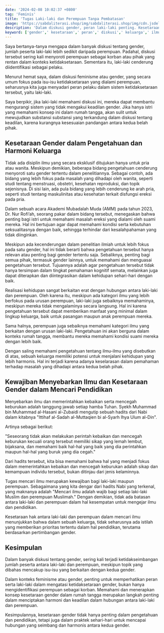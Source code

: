 ```yaml
---
date: '2024-02-08 10:02:37 +0800'
tag: 'Feminis'
title: 'Tugas Laki-laki dan Perempuan Tanpa Pembatasan'
image: 'https://sabdaliterasi.shop/img/sabdaliterasi.shop/img/cdn.jsdelivr.net/gh/ajax-jquery/asset.sabdaliterasi.shop@main/images/2024-02-08-tugas-lakilaki-dan-perempuan-tanpa-pembatasan.jpg'
description: 'Dalam diskusi gender, peran laki-laki penting. Kesetaraan gender memperkuat hubungan keluarga dan menciptakan keseimbangan dalam kehidupan sehari-hari.'
keyword: ['gender',' kesetaraan',' peran',' diskusi',' keluarga',' ilmu',' pendidikan']
---
```

<p>Saya bertanya-tanya mengapa dalam banyak diskusi tentang gender, jumlah peserta laki-laki lebih sedikit daripada perempuan. Padahal, diskusi tersebut sering kali menyoroti perempuan sebagai korban atau pihak yang rentan dalam konteks ketidaksetaraan. Sementara itu, laki-laki cenderung diidentifikasi sebagai pelaku.</p><p>Menurut hemat saya, dalam diskusi feminisme atau gender, yang secara umum fokus pada isu-isu ketidaksetaraan yang dialami perempuan, seharusnya kita juga menyadari peran pelaku dalam sistem ketidaksetaraan tersebut, yaitu laki-laki.</p><p>Saya berpikir, jika laki-laki memahami diskusi ini, mereka dapat membantu mengurangi sistem yang tidak mengakui keadilan gender. Jika hanya istri yang memahami konsep ini dalam rumah tangga, akan sulit untuk mewujudkan substansi substansi yang terkandung dalam diskusi tentang keadilan, karena kurangnya kesesuaian pandangan antara kedua belah pihak.</p><h2>Kesetaraan Gender dalam Pengetahuan dan Harmoni Keluarga</h2><p>Tidak ada disiplin ilmu yang secara eksklusif ditujukan hanya untuk pria atau wanita. Meskipun demikian, beberapa bidang pengetahuan cenderung menyoroti satu gender tertentu dalam penelitiannya. Sebagai contoh, ada bidang yang lebih fokus pada masalah yang dihadapi oleh wanita, seperti studi tentang menstruasi, obstetri, kesehatan reproduksi, dan topik sejenisnya. Di sisi lain, ada pula bidang yang lebih cenderung ke arah pria, seperti studi tentang maskulinitas atau kesehatan terkait disfungsi ereksi pada pria.</p><p>Dalam sebuah acara Akademi Mubadalah Muda (AMM) pada tahun 2023, Dr. Nur Rofi’ah, seorang pakar dalam bidang tersebut, menegaskan bahwa penting bagi istri untuk memahami masalah ereksi yang dialami oleh suami mereka. Hal ini bertujuan agar dapat memahami kondisi serta kebutuhan seksualitasnya dengan baik, sehingga terhindar dari kesalahpahaman yang tidak diinginkan.</p><p>Meskipun ada kecenderungan dalam penelitian ilmiah untuk lebih fokus pada satu gender, hal ini tidak berarti bahwa pengetahuan tersebut hanya relevan atau penting bagi gender tertentu saja. Sebaliknya, penting bagi semua pihak, termasuk gender lainnya, untuk memahami dan menguasai pengetahuan tersebut. Tujuannya adalah agar pengetahuan tersebut tidak hanya tersimpan dalam tingkat pemahaman kognitif semata, melainkan juga dapat diterapkan dan diintegrasikan dalam kehidupan sehari-hari dengan baik.</p><p>Realisasi kehidupan sangat berkaitan erat dengan hubungan antara laki-laki dan perempuan. Oleh karena itu, meskipun ada kategori ilmu yang lebih berfokus pada urusan perempuan, laki-laki juga sebaiknya memahaminya, meskipun mereka tidak mengalaminya secara langsung. Hal ini karena pengetahuan tersebut dapat memberikan manfaat yang minimal dalam lingkup keluarga, baik untuk pasangan maupun anak perempuan mereka.</p><p>Sama halnya, perempuan juga sebaiknya memahami kategori ilmu yang berkaitan dengan urusan laki-laki. Pengetahuan ini akan berguna dalam konteks rumah tangga, membantu mereka memahami kondisi suami mereka dengan lebih baik.</p><p>Dengan saling memahami pengetahuan tentang ilmu-ilmu yang disebutkan di atas, sebuah keluarga memiliki potensi untuk menjalani kehidupan yang lebih harmonis. Hal ini terjadi karena adanya keselarasan dalam pemahaman terhadap masalah yang dihadapi antara kedua belah pihak.</p><h2>Kewajiban Menyebarkan Ilmu dan Kesetaraan Gender dalam Mencari Pendidikan</h2><p>Menyebarkan ilmu dan memerintahkan kebaikan serta mencegah keburukan adalah tanggung jawab setiap hamba Tuhan. Syekh Muhammad bin Muhammad al-Hasani al-Zubaidi mengutip sebuah hadits dari Nabi dalam kitabnya "Ittihaf al-Sadah al-Muttaqien bi al-Syarh Ihya Ulum al-Din".</p><p>Artinya sebagai berikut:</p><p>"Seseorang tidak akan melakukan perintah kebaikan dan mencegah keburukan kecuali orang tersebut memiliki sikap yang lemah lembut, bijaksana, dan memahami baik hal-hal yang baik yang dia perintahkan maupun hal-hal yang buruk yang dia cegah."</p><p>Dari hadits tersebut, kita bisa memahami bahwa hal yang menjadi fokus dalam memerintahkan kebaikan dan mencegah keburukan adalah sikap dan kemampuan individu tersebut, bukan ditinjau dari jenis kelaminnya.</p><p>Tugas mencari ilmu merupakan kewajiban bagi laki-laki maupun perempuan. Sebagaimana yang kita dengar dari hadits Nabi yang terkenal, yang maknanya adalah "Mencari ilmu adalah wajib bagi setiap laki-laki Muslim dan perempuan Muslimah." Dengan demikian, tidak ada batasan antara laki-laki dan perempuan dalam hal kesempatan untuk mengejar ilmu dan pendidikan.</p><p>Kesetaraan hak antara laki-laki dan perempuan dalam mencari ilmu menunjukkan bahwa dalam sebuah keluarga, tidak seharusnya ada istilah yang memberikan prioritas tertentu dalam hal pendidikan, terutama berdasarkan pertimbangan gender.</p><h2>Kesimpulan</h2><p>Dalam banyak diskusi tentang gender, sering kali terjadi ketidakseimbangan jumlah peserta antara laki-laki dan perempuan, meskipun topik yang dibahas mencakup isu-isu yang berkaitan dengan kedua gender.</p><p>Dalam konteks feminisme atau gender, penting untuk memperhatikan peran serta laki-laki dalam mengatasi ketidaksetaraan gender, bukan hanya mengidentifikasi perempuan sebagai korban. Memahami dan menerapkan konsep kesetaraan gender dalam rumah tangga merupakan langkah penting dalam menciptakan harmoni dan keadilan dalam hubungan antara laki-laki dan perempuan.</p><p>Kesimpulannya, kesetaraan gender tidak hanya penting dalam pengetahuan dan pendidikan, tetapi juga dalam praktek sehari-hari untuk mencapai hubungan yang seimbang dan harmonis antara kedua gender.</p>
